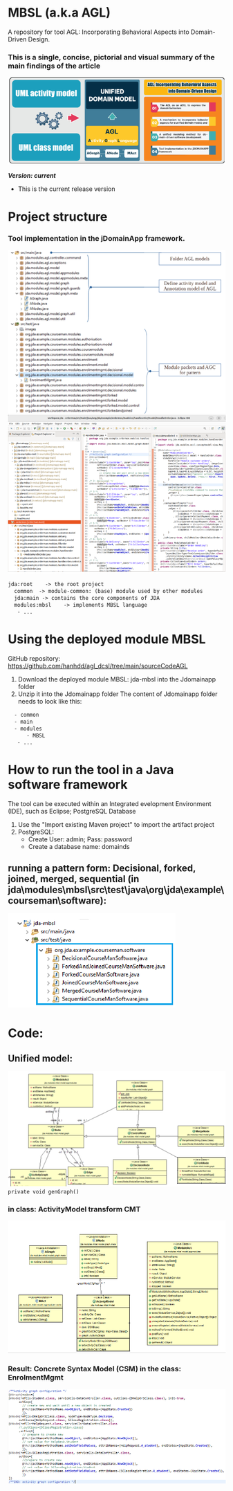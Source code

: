 # MBSL (a.k.a AGL)
A repository for tool AGL: Incorporating Behavioral Aspects into Domain-Driven Design.
### This is a single, concise, pictorial and visual summary of the main findings of the article
![Graphical abstracts](docs/images/Graphicalabstracts.png)

***Version: current***
- This is the current release version


# Project structure
### Tool implementation in the jDomainApp framework.
   ![Tool implementation in the jDOMAINAPP framework](docs/images/struct-tool1.png)
    ![Illustration for the JDomainApp-based realization and usability of AGL](docs/images/toolSupport.png)
```
jda:root	-> the root project
  common  -> module-common: (base) module used by other modules
  jda:main -> contains the core components of JDA
  modules:mbsl    -> implements MBSL language
   - ...
```

# Using the deployed module MBSL
GitHub repository: https://github.com/hanhdd/agl_dcsl/tree/main/sourceCodeAGL
1. Download the deployed module MBSL: jda-mbsl into the Jdomainapp folder
2. Unzip it into the Jdomainapp folder
The content of Jdomainapp folder needs to look like this:
```
  - common
  - main
  - modules
      - MBSL
   - ...
```
# How to run the tool in a Java software framework
The tool can be executed within an Integrated evelopment Environment (IDE), such as Eclipse; PostgreSQL Database
1. Use the "Import existing Maven project" to import the artifact project
2. PostgreSQL:
   - Create User: admin; Pass: password
   - Create a database name: domainds
## running a pattern form: Decisional, forked, joined, merged, sequential (in jda\modules\mbsl\src\test\java\org\jda\example\courseman\software):
![running a pattern form](docs/images/sourses.png)
# Code:
## Unified model:
![Conceptual Model: CM](docs/images/agl_cm.PNG)
``private void genGraph()`` 
### in class: ActivityModel transform CMT
![ Abstract Syntax Model: ASM](docs/images/agl_cmt.PNG)
### Result: Concrete Syntax Model (CSM) in the class: EnrolmentMgmt
![Concrete Syntax Model: CSM](docs/images/agl_csm.PNG)


